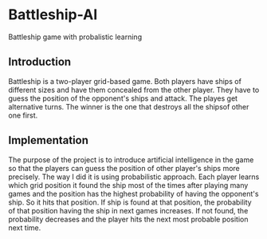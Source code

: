 # Battleship-AI
Battleship game with probalistic learning

## Introduction
Battleship is a two-player grid-based game. Both players have ships of different sizes and have them concealed from the other player. They have to guess the position of the opponent's ships and attack. The playes get alternative turns. The winner is the one that destroys all the shipsof other one first. 

## Implementation
The purpose of the project is to introduce artificial intelligence in the game so that the players can guess the position of other player's ships more precisely. The way I did it is using probabilistic approach. Each player learns which grid position it found the ship most of the times after playing many games and the position has the highest probability of having the opponent's ship. So it hits that position. If ship is found at that position, the probability of that position having the ship in next games increases. If not found, the probability decreases and the player hits the next most probable position next time. 
